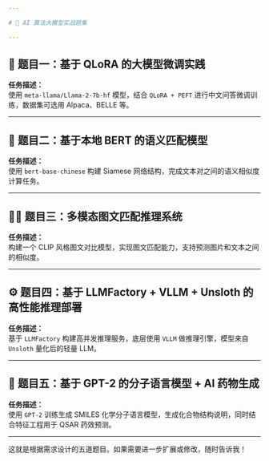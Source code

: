 ```yaml
---

# 🔬 AI 算法大模型实战题集

---
```


## 🧠 题目一：基于 QLoRA 的大模型微调实践

**任务描述：**  
使用 `meta-llama/Llama-2-7b-hf` 模型，结合 `QLoRA + PEFT` 进行中文问答微调训练，数据集可选用 Alpaca、BELLE 等。

---

## 🧬 题目二：基于本地 BERT 的语义匹配模型

**任务描述：**  
使用 `bert-base-chinese` 构建 Siamese 网络结构，完成文本对之间的语义相似度计算任务。

---

## 🧑‍🎨 题目三：多模态图文匹配推理系统

**任务描述：**  
构建一个 CLIP 风格图文对比模型，实现图文匹配能力，支持预测图片和文本之间的相似度。

---

## ⚙️ 题目四：基于 LLMFactory + VLLM + Unsloth 的高性能推理部署

**任务描述：**  
基于 `LLMFactory` 构建高并发推理服务，底层使用 `VLLM` 做推理引擎，模型来自 `Unsloth` 量化后的轻量 LLM。

---

## 💊 题目五：基于 GPT-2 的分子语言模型 + AI 药物生成

**任务描述：**  
使用 `GPT-2` 训练生成 SMILES 化学分子语言模型，生成化合物结构说明，同时结合特征工程用于 QSAR 药效预测。

---

这就是根据需求设计的五道题目。如果需要进一步扩展或修改，随时告诉我！